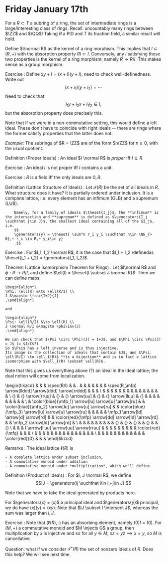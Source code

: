 # Friday January 17th

For a $R \subset T$ a subring of a ring, the set of intermediate rings is a large/interesting class of rings.
Recall: uncountably many rings between $\ZZ$ and $\QQ$!
Taking $R$ a PID and $T$ its fraction field, a similar result will hold.

Define $I\normal R$ as the kernel of a ring morphism.
This implies that $I \subset(R, +)$ with the absorption property $RI \subset I$.
Conversely, any $I$ satisfying these two properties is the kernel of a ring morphism: namely $R \to R/I$.
This makes sense as a group morphism.

Exercise
: Define $xy + I = (x+I)(y+I)$, need to check well-definedness.
	Write out $$(x+i_1)(y+i_2) = \cdots$$
	Need to check that $$i_1y + i_2 x + i_1 i_2 \in I,$$ but the absorption property does precisely this.

Note that if we were in a non-commutative setting, this would define a left ideal.
These don't have to coincide with right ideals -- there are rings where the former satisfy properties that the latter does not.

*Example:*
The subrings of $R = \ZZ$ are of the form $n\ZZ$ for $n\geq 0$, with the usual quotient.

Definition (Proper Ideals)
: An ideal $I \normal R$ is *proper* iff $I \subsetneq R$.

Exercise
: An ideal $I$ is not proper iff $I$ contains a unit.

Exercise
: $R$ is a field iff the only ideals are $0, R$.

Definition (Lattice Structure of Ideals)
: 	Let $\mathcal{I}(R)$ be the set of all ideals in $R$.
		What structure does it have?
		It is partially ordered under inclusion.
		It is a complete lattice, i.e. every element has an infimum (GLB) and a supremum (LUB).

		Namely, for a family of ideals $\theset{I_j}$, the **infimum** is the intersection and **supremum** is defined as $\generators{I_j \suchthat j\in J}$, the smallest ideal containing all of the $I_j$, i.e.
		$$
		\generators{y} = \theset{ \sum^n r_i y_i \suchthat n\in \NN_{> 0},~ r_i \in R,~ y_i\in y}
		.$$

Exercise
: For $I_1, I_2 \normal R$, it is the case that $I_1 + I_2 \definedas \theset{i_1 + i_2} = \generators{I_1, I_2}$.

Theorem (Lattice Isomorphism Theorem for Rings)
: Let $I\normal R$ and $\phi: R \to R/I$, and define $\ell(I) = \theset{I \subset J \normal R}$.
	Then we can define maps

	\begin{align*}
	\Phi: \ell(R) &\to \ell(R/I) \\
	J &\mapsto \frac{I+J}{J}
	,\end{align*}

	and

	\begin{align*}
	\Psi: \ell(R/I) &\to \ell(R) \\
	J \normal R/I &\mapsto \phi\inv(J)
	.\end{align*}

	We can check that $\Psi \circ \Phi)(J) = I+J$, and $\Phi \circ \Psi(J) = J$ (= $J/I$?)
	So $\Psi$ has a left inverse and is thus injective.
	Its image is the collection of ideals that contain $J$, and $\Psi: \ell(R/I) \to \ell_I(R)$ **is a bijection** and is in fact a lattice isomorphism with $\ell_I(R) \subset \ell(R)$.

Note that this gives us everything above (?) an ideal in the ideal lattice; the dual notion will come from localization.

\begin{tikzcd}
&                                        &    & \spec(R/I)                             &    &                 .                       &    &  &  &    &                                        &    & \spec(R_\mfp) \arrow[llddd] \arrow[ddd] \arrow[rrddd] &    &                              &    \\
&                                        &    &                                        &    &                                        &    &  &  &    &                                        &    &                                                       &    &                              &    \\
{} & {} \arrow[rruu]                        & {} & {} \arrow[uu]                          & {} & {} \arrow[lluu]                        & {} &  &  &    &                                        &    &                                                       &    &                              &    \\
& \color{blue}{\mfp_1} \arrow[lu] \arrow[u] \arrow[ru] &    & \color{blue}{\mfp_2} \arrow[lu] \arrow[u] \arrow[ru] &    & \color{blue}{\mfp_3} \arrow[lu] \arrow[u] \arrow[ru] &    &  &  &    & \mfp_1 \arrow[ld] \arrow[d] \arrow[rd] &    & \color{red}{\mfp} \arrow[dd] \arrow[ld] \arrow[rd]                 &    & \mfp_2 \arrow[ld] \arrow[rd] &    \\
&                                        &    &                                        &    &                                        &    &  &  & {} & {}                                     & {} &                                                       & {} &                              & {} \\
&                                        &    & I \arrow[lluu] \arrow[uu] \arrow[rruu] &    &                                        &    &  &  &    &                                        &    & \color{red}{\mfq}                                                  &    &                              &    \\
&                                        &    &                                        &    &                                        &    &  &  &    &                                        &    &                                                       &    &                              &    \\
&                                        &    &                                        &    &                                        &    &  &  &    &                                        &    & \color{red}{0}                                                     &    &                              &
\end{tikzcd}

Remarks
: 	The ideal lattice $\ell(R)$ is

	- A complete lattice under subset inclusion,
	- A commutative monoid under addition
	- A commutative monoid under *multiplication*, which we'll define.

Definition (Product of Ideals)
: For $I, J \normal R$, we define $$IJ = \generators{ij \suchthat i\in I,~j\in J}.$$

Note that we have to take the ideal generated by products here.

For $\generators{x} = (x)$ a principal ideal and $\generators{y}$ principal, we do have $(x)(y) = (xy)$.
Note that $IJ \subset I \intersect J$, whereas the sum was larger than $I, J$.

Exercise
: Note that $( \ell(R), \cdot)$ has an absorbing element, namely $(0) I  = (0)$.
	For $(M, +)$ a commutative monoid and $M \injects G$ a group, then multiplication by $x$ is injective and so for all $y\in M$, $xz = yz \implies x=y$, so $M$ is cancellative.

Question: what if we consider $\mathcal{I}^\bullet(R)$ the set of nonzero ideals of $R$.
Does this help?
We will see next time.
